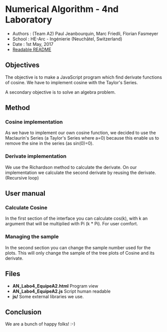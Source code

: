 ﻿Numerical Algorithm - 4nd Laboratory
====================================

* Authors : (Team A2) Paul Jeanbourquin, Marc Friedli, Florian Fasmeyer
* School : HE-Arc - Ingénierie (Neuchâtel, Switzerland)
* Date : 1st May, 2017
* [Readable README](https://github.com/Wolfwalker96/HeArcAlgoNumA2/blob/master/Labo4/README.md)

Objectives
----------

The objective is to make a JavaScript program which find derivate functions of cosine. We have to
implement cosine with the Taylor's Series.

A secondary objective is to solve an algebra problem.

Method
------

### Cosine implementation

As we have to implement our own cosine function, we decided to use the Maclaurin's Series
(a Taylor's Series where a=0) because this enable us to remove the sine in the series (as sin(0)=0).

### Derivate implementation

We use the Richardson method to calculate the derivate. On our implementation we calculate the
second derivate by reusing the derivate. (Recursive loop)

User manual
-------------

### Calculate Cosine

In the first section of the interface you can calculate cos(k), with k an argument that will be
multiplied with Pi (k * Pi). For user comfort.  

### Managing the sample

In the second section you can change the sample number used for the plots. This will only change
the sample of the tree plots of Cosine and its derivate.

Files
-----

* **AN_Labo4_EquipeA2.html** Program view
* **AN_Labo4_EquipeA2.js**  Script human readable
* **js/** Some external libraries we use.

Conclusion
----------

We are a bunch of happy folks! :-)
